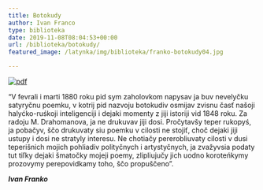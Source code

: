 ```yaml
---
title: Botokudy
author: Ivan Franco
type: biblioteka
date: 2019-11-08T08:04:53+00:00
url: /biblioteka/botokudy/
featured_image: /latynka/img/biblioteka/franko-botokudy04.jpg

---
```

<a href="https://drive.google.com/file/d/1LUqL4r-Q7zeiyU6av7BhFsR2BszTS3Qa/view" target="_blank"><img src="/latynka/img/biblioteka/pdf-icon.png" alt="pdf" /></a>

&#8220;V fevrali i marti 1880 roku pid sym zaholovkom napysav ja buv nevelyčku satyryčnu poemku, v kotrij pid nazvoju botokudiv osmijav zvisnu časť našoji halyćko-ruśkoji inteligenciji i dejaki momenty z jiji istoriji vid 1848 roku. Za radoju M. Drahomanova, ja ne drukuvav jiji dosi. Pročytavšy teper rukopyś, ja pobačyv, ščo drukuvaty siu poemku v cilosti ne stojiť, choč dejaki jiji ustupy i dosi ne stratyly interesu. Ne chotiačy pererobliuvaty cilosti v dusi teperišnich mojich pohliadiv polityčnych i artystyčnych, ja zvažyvsia podaty tut tiľky dejaki šmatočky mojeji poemy, zlipliujučy jich uodno koroteńkymy prozovymy perepovidkamy toho, ščo propuščeno&#8221;.

**_Ivan Franko_**